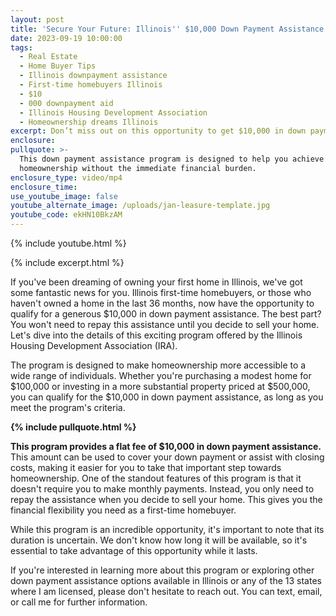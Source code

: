 ```yaml
---
layout: post
title: 'Secure Your Future: Illinois'' $10,000 Down Payment Assistance Opportunity'
date: 2023-09-19 10:00:00
tags:
  - Real Estate
  - Home Buyer Tips
  - Illinois downpayment assistance
  - First-time homebuyers Illinois
  - $10
  - 000 downpayment aid
  - Illinois Housing Development Association
  - Homeownership dreams Illinois
excerpt: Don’t miss out on this opportunity to get $10,000 in down payment help.
enclosure:
pullquote: >-
  This down payment assistance program is designed to help you achieve
  homeownership without the immediate financial burden.
enclosure_type: video/mp4
enclosure_time:
use_youtube_image: false
youtube_alternate_image: /uploads/jan-leasure-template.jpg
youtube_code: ekHN10BkzAM
---
```

{% include youtube.html %}

{% include excerpt.html %}

If you've been dreaming of owning your first home in Illinois, we've got some fantastic news for you. Illinois first-time homebuyers, or those who haven't owned a home in the last 36 months, now have the opportunity to qualify for a generous $10,000 in down payment assistance. The best part? You won't need to repay this assistance until you decide to sell your home. Let's dive into the details of this exciting program offered by the Illinois Housing Development Association (IRA).

The program is designed to make homeownership more accessible to a wide range of individuals. Whether you're purchasing a modest home for $100,000 or investing in a more substantial property priced at $500,000, you can qualify for the $10,000 in down payment assistance, as long as you meet the program's criteria.

**{% include pullquote.html %}**

**This program provides a flat fee of $10,000 in down payment assistance.** This amount can be used to cover your down payment or assist with closing costs, making it easier for you to take that important step towards homeownership. One of the standout features of this program is that it doesn't require you to make monthly payments. Instead, you only need to repay the assistance when you decide to sell your home. This gives you the financial flexibility you need as a first-time homebuyer.

While this program is an incredible opportunity, it's important to note that its duration is uncertain. We don't know how long it will be available, so it's essential to take advantage of this opportunity while it lasts.

If you're interested in learning more about this program or exploring other down payment assistance options available in Illinois or any of the 13 states where I am licensed, please don't hesitate to reach out. You can text, email, or call me for further information.